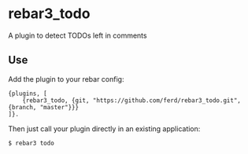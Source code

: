 rebar3\_todo
=====

A plugin to detect TODOs left in comments

Use
---

Add the plugin to your rebar config:

    {plugins, [
        {rebar3_todo, {git, "https://github.com/ferd/rebar3_todo.git", {branch, "master"}}}
    ]}.

Then just call your plugin directly in an existing application:


    $ rebar3 todo

